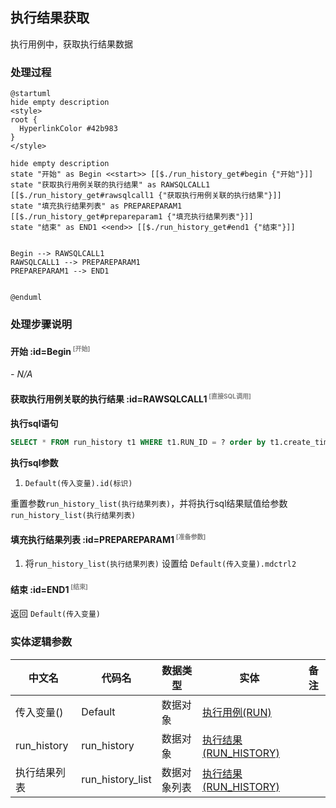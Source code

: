 ## 执行结果获取 <!-- {docsify-ignore-all} -->

   执行用例中，获取执行结果数据

### 处理过程

```plantuml
@startuml
hide empty description
<style>
root {
  HyperlinkColor #42b983
}
</style>

hide empty description
state "开始" as Begin <<start>> [[$./run_history_get#begin {"开始"}]]
state "获取执行用例关联的执行结果" as RAWSQLCALL1  [[$./run_history_get#rawsqlcall1 {"获取执行用例关联的执行结果"}]]
state "填充执行结果列表" as PREPAREPARAM1  [[$./run_history_get#prepareparam1 {"填充执行结果列表"}]]
state "结束" as END1 <<end>> [[$./run_history_get#end1 {"结束"}]]


Begin --> RAWSQLCALL1
RAWSQLCALL1 --> PREPAREPARAM1
PREPAREPARAM1 --> END1


@enduml
```


### 处理步骤说明

#### 开始 :id=Begin<sup class="footnote-symbol"> <font color=gray size=1>[开始]</font></sup>



*- N/A*
#### 获取执行用例关联的执行结果 :id=RAWSQLCALL1<sup class="footnote-symbol"> <font color=gray size=1>[直接SQL调用]</font></sup>



<p class="panel-title"><b>执行sql语句</b></p>

```sql
SELECT * FROM run_history t1 WHERE t1.RUN_ID = ? order by t1.create_time desc
```

<p class="panel-title"><b>执行sql参数</b></p>

1. `Default(传入变量).id(标识)`

重置参数`run_history_list(执行结果列表)`，并将执行sql结果赋值给参数`run_history_list(执行结果列表)`

#### 填充执行结果列表 :id=PREPAREPARAM1<sup class="footnote-symbol"> <font color=gray size=1>[准备参数]</font></sup>



1. 将`run_history_list(执行结果列表)` 设置给  `Default(传入变量).mdctrl2`

#### 结束 :id=END1<sup class="footnote-symbol"> <font color=gray size=1>[结束]</font></sup>



返回 `Default(传入变量)`



### 实体逻辑参数

|    中文名   |    代码名    |  数据类型    |  实体   |备注 |
| --------| --------| -------- | -------- | --------   |
|传入变量(<i class="fa fa-check"/></i>)|Default|数据对象|[执行用例(RUN)](module/TestMgmt/run.md)||
|run_history|run_history|数据对象|[执行结果(RUN_HISTORY)](module/TestMgmt/run_history.md)||
|执行结果列表|run_history_list|数据对象列表|[执行结果(RUN_HISTORY)](module/TestMgmt/run_history.md)||
